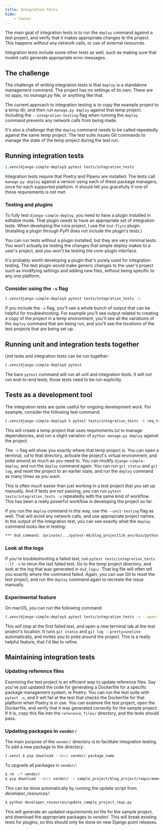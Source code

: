 ```yaml
---
title: Integration Tests
hide:
    - footer
---
```


The main goal of integration tests is to run the `deploy` command against a test project, and verify that it makes appropriate changes to the project. This happens *without* any network calls, or use of external resources.

Integration tests include some other tests as well, such as making sure that invalid calls generate appropriate error messages.

The challenge
---

The challenge of writing integration tests is that `deploy` is a standalone management command. The project has no settings of its own. There are no apps, no *manage.py* file, or anything like that.

The current approach to integration testing is to copy the example project to a temp dir, and then run `manage.py deploy` against that temp project. Including the `--integration-testing` flag when running the `deploy` command prevents any network calls from being made.

It's also a challenge that the `deploy` command needs to be called repeatedly against the same temp project. The test suite issues Git commands to manage the state of the temp project during the test run.

Running integration tests
---

```sh
(.venv)django-simple-deploy$ pytest tests/integration_tests
```

Integration tests require that Poetry and Pipenv are installed. The tests call `manage.py deploy` against a version using each of these package managers, once for each supported platform. It should tell you gracefully if one of these requirements is not met.

### Testing and plugins

To fully test `django-simple-deploy`, you need to have a plugin installed in editable mode. That plugin needs to have an appropriate set of integration tests. When developing the core project, I use the `dsd-flyio` plugin. (Installing a plugin through PyPI does not include the plugin's tests.)

You can run tests without a plugin installed, but they are very minimal tests. You won't actually be testing the changes that simple deploy makes to a user's project, and you won't be testing the core-plugin interface.

It's probably worth developing a plugin that's purely used for integration testing. The test plugin would make generic changes to the user's project such as modifying settings and adding new files, without being specific to any one platform.

### Consider using the `-s` flag

```sh
(.venv)django-simple-deploy$ pytest tests/integration_tests -s
```

If you include the `-s` flag, you'll see a whole bunch of output that can be helpful for troubleshooting. For example you'll see output related to creating a copy of the project in a temp environment, you'll see all the variations of the `deploy` command that are being run, and you'll see the locations of the test projects that are being set up.

Running unit and integration tests together
---

Unit tests and integration tests can be run together:

```sh
(.venv)django-simple-deploy$ pytest
```

The bare `pytest` command will run all unit and integration tests. It will *not* run end-to-end tests; those tests need to be run explicitly.

Tests as a development tool
---

The integration tests are quite useful for ongoing development work. For example, consider the following test command:

```sh
(.venv)django-simple-deploy$ % pytest tests/integration_tests -k req_txt -s
```

This will create a temp project that uses requirements.txt to manage dependencies, and run a slight variation of `python manage.py deploy` against the project.

The `-s` flag will show you exactly where that temp project is. You can open a terminal, cd to that directory, activate the project's virtual environment, and poke around as much as you need to. You can modify `django-simple-deploy`, and run the `deploy` command again. You can run `git status` and `git log`, and reset the project to an earlier state, and run the `deploy` command as many times as you want.

This is often *much* easier than just working in a test project that you set up manually. And if tests are not passing, you can run `pytest tests/integration_tests -x` repeatedly with the same kind of workflow. This has been a really powerful workflow in developing the project so far.

If you run the `deploy` command in this way, use the `--unit-testing` flag as well. That will avoid any network calls, and use appropriate project names. In the output of the integration test, you can see exactly what the `deploy` command looks like in testing:

```txt
*** dsd_command: /private/.../pytest-48/blog_project1/b_env/bin/python manage.py deploy --unit-testing --deployed-project-name my_blog_project ***
```

### Look at the logs

If you're troubleshooting a failed test, run `pytest tests/integration_tests --lf -s` to rerun the last failed test. Go to the temp project directory, and look at the log that was generated in `dsd_logs/`. That log file will often tell you exactly where the command failed. Again, you can use Git to reset the test project, and run the `deploy` command again to recreate the issue manually.

### Experimental feature

On macOS, you can run the following command:

```sh
(.venv)django-simple-deploy$ pytest tests/integration_tests -x --open-test-project
```

This will stop at the first failed test, and open a new terminal tab at the test project's location. It runs `git status` and `git log --pretty=oneline` automatically, and invites you to poke around the project. This is a really helpful feature, that I'd like to refine.

Maintaining integration tests
---

### Updating reference files

Examining the test project is an efficient way to update reference files. Say you've just updated the code for generating a Dockerfile for a specific package management system, ie Poetry. You can run the test suite with `pytest -x`, and it will fail at the test that checks the Dockerfile for that platform when Poetry is in use. You can examine the test project, open the Dockerfile, and verify that it was generated correctly for the sample project. If it is, copy this file into the `reference_files/` directory, and the tests should pass.

### Updating packages in `vendor/`

The main purpose of the `vendor/` directory is to facilitate integration testing. To add a new package to the directory:

```sh
(.venv) $ pip download --dest vendor/ package_name
```

To upgrade all packages in `vendor/`:

```sh
$ rm -rf vendor/
$ pip download --dest vendor/ -r sample_project/blog_project/requirements.txt
```

This can be done automatically by running the update script from *developer_resources/*:

```sh
$ python developer_resources/update_sample_project_reqs.py
```

This will generate an updated *requirements.txt* file for the sample project, and download the appropriate packages to *vendor/*. This will break existing tests for plugins, so this should only be done on new Django point releases.